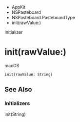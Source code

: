

- AppKit
- NSPasteboard
- NSPasteboard.PasteboardType
-  init(rawValue:) 

Initializer

# init(rawValue:)

macOS

``` source
init(rawValue: String)
```

## See Also

### Initializers

init(String)

